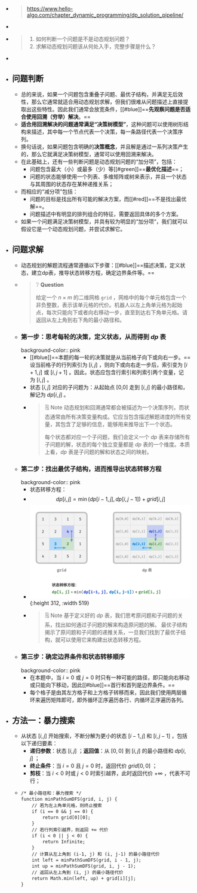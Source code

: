 - > https://www.hello-algo.com/chapter_dynamic_programming/dp_solution_pipeline/
-
- > 1. 如何判断一个问题是不是动态规划问题？
  > 2. 求解动态规划问题该从何处入手，完整步骤是什么？
-
- ## 问题判断
	- 总的来说，如果一个问题包含重叠子问题、最优子结构，并满足无后效性，那么它通常就适合用动态规划求解，但我们很难从问题描述上直接提取出这些特性。因此我们通常会放宽条件，[[#blue]]==**先观察问题是否适合使用回溯（穷举）解决**。==
	- **适合用回溯解决的问题通常满足“决策树模型”**，这种问题可以使用树形结构来描述，其中每一个节点代表一个决策，每一条路径代表一个决策序列。
	- 换句话说，如果问题包含明确的**决策概念**，并且解是通过一系列决策产生的，那么它就满足决策树模型，通常可以使用回溯来解决。
	- 在此基础上，还有一些判断问题是动态规划问题的“加分项”，包括：
		- 问题包含最大（小）或最多（少）等[[#green]]==**最优化描述**==；
		- 问题的状态能够使用一个列表、多维矩阵或树来表示，并且一个状态与其周围的状态存在某种递推关系；
	- 而相应的“减分项”包括：
		- 问题的目标是找出所有可能的解决方案，而[[#red]]==不是找出最优解==。
		- 问题描述中有明显的排列组合的特征，需要返回具体的多个方案。
	- 如果一个问题满足决策树模型，并具有较为明显的“加分项“，我们就可以假设它是一个动态规划问题，并尝试求解它。
- ## 问题求解
	- 动态规划的解题流程通常遵循以下步骤：[[#blue]]==描述决策，定义状态，建立dp表，推导状态转移方程，确定边界条件等。==
	- > ❔ **Question**
	  >
	  > 给定一个 $n\times m$ 的二维网格 `grid` ，网格中的每个单元格包含一个非负整数，表示该单元格的代价。机器人以左上角单元格为起始点，每次只能向下或者向右移动一步，直至到达右下角单元格。请返回从左上角到右下角的最小路径和。
	- ### 第一步：思考每轮的决策，定义状态，从而得到 $dp$ 表
	  background-color:: pink
		- [[#blue]]==本题的每一轮的决策就是从当前格子向下或向右一步。==设当前格子的行列索引为 $[i,j]$ ，则向下或向右走一步后，索引变为 $[i+1,j]$ 或 $[i,j+1]$ 。因此，状态应包含行索引和列索引两个变量，记为 $[i,j]$ 。
		- 状态 $[i,j]$ 对应的子问题为：从起始点 [0,0] 走到 $[i,j]$ 的最小路径和，解记为 $dp[i,j]$ 。
		- > 🗒️ Note
		  > 动态规划和回溯通常都会被描述为一个决策序列，而状态通常由所有决策变量构成。它应当包含描述解题进度的所有变量，其包含了足够的信息，能够用来推导出下一个状态。
		  >
		  > 每个状态都对应一个子问题，我们会定义一个 $dp$ 表来存储所有子问题的解，状态的每个独立变量都是 $dp$ 表的一个维度。本质上看，$dp$ 表是子问题的解和状态之间的映射。
	- ### 第二步：找出最优子结构，进而推导出状态转移方程
	  background-color:: pink
		- 状态转移方程：
		- $$dp[i,j]=\min(dp[i-1,j],dp[i,j-1])+grid[i,j]$$
		- ![image.png](../assets/image_1689587963911_0.png){:height 312, :width 519}
		- > 🗒️ Note
		  > 基于定义好的 $dp$ 表，我们思考原问题和子问题的关系，找出如何通过子问题的解来构造原问题的解。
		  最优子结构揭示了原问题和子问题的递推关系，一旦我们找到了最优子结构，就可以使用它来构建出状态转移方程。
	- ### 第三步：确定边界条件和状态转移顺序
	  background-color:: pink
		- 在本题中，当 $i=0$ 或 $j=0$ 时只有一种可能的路径，即只能向右移动或只能向下移动，因此[[#blue]]==首行和首列是边界条件。==
		- 每个格子是由其左方格子和上方格子转移而来，因此我们使用两层循环来遍历矩阵即可，即外循环正序遍历各行、内循环正序遍历各列。
- ## 方法一：暴力搜索
	- 从状态 $[i,j]$ 开始搜索，不断分解为更小的状态 $[i−1,j]$ 和 $[i,j−1]$ ，包括以下递归要素：
		- **递归参数**：状态 $[i,j]$ ；**返回值**：从 $[0,0]$ 到 $[i,j]$ 的最小路径和 $dp[i,j]$ ；
		- **终止条件**：当 $i=0$ 且 $j=0$ 时，返回代价 $grid[0,0]$ ；
		- **剪枝**：当 $i<0$ 时或 $j<0$ 时索引越界，此时返回代价 $+\infty$ ，代表不可行；
	- ```
	  /* 最小路径和：暴力搜索 */
	  function minPathSumDFS(grid, i, j) {
	      // 若为左上角单元格，则终止搜索
	      if (i == 0 && j == 0) {
	          return grid[0][0];
	      }
	      // 若行列索引越界，则返回 +∞ 代价
	      if (i < 0 || j < 0) {
	          return Infinite;
	      }
	      // 计算从左上角到 (i-1, j) 和 (i, j-1) 的最小路径代价
	      int left = minPathSumDFS(grid, i - 1, j);
	      int up = minPathSumDFS(grid, i, j - 1);
	      // 返回从左上角到 (i, j) 的最小路径代价
	      return Math.min(left, up) + grid[i][j];
	  }
	  
	  ```